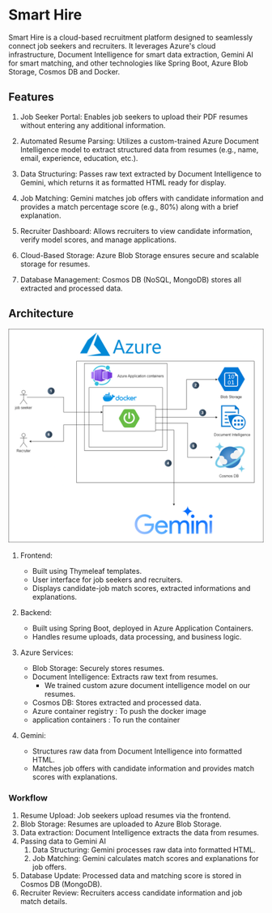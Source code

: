 # Smart Hire
Smart Hire is a cloud-based recruitment platform designed to seamlessly connect job seekers and recruiters. It leverages Azure's cloud infrastructure, Document Intelligence for smart data extraction, Gemini AI for smart matching, and other technologies like Spring Boot, Azure Blob Storage, Cosmos DB and Docker.

## Features
1. Job Seeker Portal: Enables job seekers to upload their PDF resumes without entering any additional information.

2. Automated Resume Parsing: Utilizes a custom-trained Azure Document Intelligence model to extract structured data from resumes (e.g., name, email, experience, education, etc.).

3. Data Structuring: Passes raw text extracted by Document Intelligence to Gemini, which returns it as formatted HTML ready for display.

4. Job Matching: Gemini matches job offers with candidate information and provides a match percentage score (e.g., 80%) along with a brief explanation.

5. Recruiter Dashboard: Allows recruiters to view candidate information, verify model scores, and manage applications.

6. Cloud-Based Storage: Azure Blob Storage ensures secure and scalable storage for resumes.

7. Database Management: Cosmos DB (NoSQL, MongoDB) stores all extracted and processed data.

## Architecture

![architecutre](Smart-hire.png)

1. Frontend: 
    - Built using Thymeleaf templates.
    - User interface for job seekers and recruiters.
    - Displays candidate-job match scores, extracted informations and explanations.

2. Backend:
    - Built using Spring Boot, deployed in Azure Application Containers.
    - Handles resume uploads, data processing, and business logic.

3. Azure Services:
    - Blob Storage: Securely stores resumes.
    - Document Intelligence: Extracts raw text from resumes.
        - We trained custom azure document intelligence model on our resumes.
    - Cosmos DB: Stores extracted and processed data.
    - Azure container registry : To push the docker image
    - application containers : To run the container

4. Gemini:
    - Structures raw data from Document Intelligence into formatted HTML.
    - Matches job offers with candidate information and provides match scores with explanations.

### Workflow

1. Resume Upload: Job seekers upload resumes via the frontend.
2. Blob Storage: Resumes are uploaded to Azure Blob Storage.
3. Data extraction: Document Intelligence extracts the data from resumes.
4. Passing data to Gemini AI
    1. Data Structuring: Gemini processes raw data into formatted HTML.
    2. Job Matching: Gemini calculates match scores and explanations for job offers.
6. Database Update: Processed data and matching score is stored in Cosmos DB (MongoDB).
7. Recruiter Review: Recruiters access candidate information and job match details.

